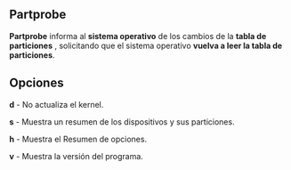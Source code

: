 ## Partprobe
**Partprobe** informa al **sistema operativo** de los cambios de la **tabla de particiones** , solicitando que el sistema operativo
**vuelva a leer la tabla de particiones**. 

## Opciones
**d** - No actualiza el kernel.

**s** - Muestra un resumen de los dispositivos y sus particiones.

**h** - Muestra el Resumen de opciones.

**v** - Muestra la versión del programa.
